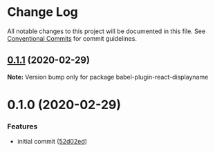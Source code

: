 # Change Log

All notable changes to this project will be documented in this file.
See [Conventional Commits](https://conventionalcommits.org) for commit guidelines.

## [0.1.1](https://github.com/petermikitsh/babel-plugin-react-displayname/compare/v0.1.0...v0.1.1) (2020-02-29)

**Note:** Version bump only for package babel-plugin-react-displayname





# 0.1.0 (2020-02-29)


### Features

* initial commit ([52d02ed](https://github.com/petermikitsh/babel-plugin-react-displayname/commit/52d02ed8391d853d03d48448f01be56dcd93211d))

